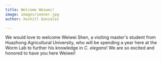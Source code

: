 ```yaml
---
title: Welcome Weiwei!
image: images/sooner.jpg
author: Xochitl Gonzalez

---
```


We would love to welcome Weiwei Shen, a visiting master's student from Huazhong Agricultural University, who will be spending a year here at the Worm Lab to further his knowledge in *C. elegans*! We are so excited and honored to have you here Weiwei!
